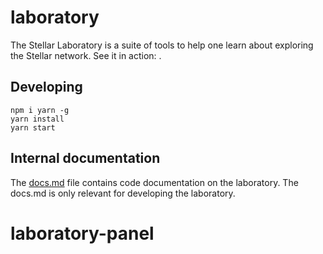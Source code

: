 # laboratory

The Stellar Laboratory is a suite of tools to help one learn about exploring the Stellar network. See it in action: .

## Developing
```
npm i yarn -g
yarn install
yarn start
```


## Internal documentation
The [docs.md](./docs.md) file contains code documentation on the laboratory. The docs.md is only relevant for developing the laboratory.
# laboratory-panel
